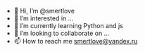 - 👋 Hi, I’m @smertlove
- 👀 I’m interested in ...
- 🌱 I’m currently learning Python and js
- 💞️ I’m looking to collaborate on ...
- 📫 How to reach me smertlove@yandex.ru

<!---
smertlove/smertlove is a ✨ special ✨ repository because its `README.md` (this file) appears on your GitHub profile.
You can click the Preview link to take a look at your changes.
--->
